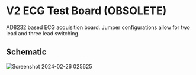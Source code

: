 # V2 ECG Test Board (OBSOLETE)
AD8232 based ECG acquisition board. Jumper configurations allow for two lead and three lead switching.

## Schematic
![Screenshot 2024-02-26 025625](https://github.com/JermYeWorm/IPG-Wearable/assets/113321384/8504f0b7-04a6-4937-baa5-1c6770e67d88)



